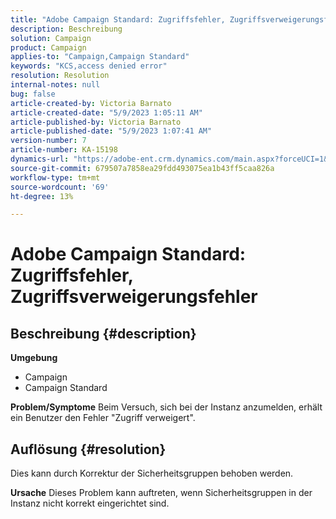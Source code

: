 ```yaml
---
title: "Adobe Campaign Standard: Zugriffsfehler, Zugriffsverweigerungsfehler"
description: Beschreibung
solution: Campaign
product: Campaign
applies-to: "Campaign,Campaign Standard"
keywords: "KCS,access denied error"
resolution: Resolution
internal-notes: null
bug: false
article-created-by: Victoria Barnato
article-created-date: "5/9/2023 1:05:11 AM"
article-published-by: Victoria Barnato
article-published-date: "5/9/2023 1:07:41 AM"
version-number: 7
article-number: KA-15198
dynamics-url: "https://adobe-ent.crm.dynamics.com/main.aspx?forceUCI=1&pagetype=entityrecord&etn=knowledgearticle&id=8ea1ff85-05ee-ed11-8849-6045bd0065b6"
source-git-commit: 679507a7858ea29fdd493075ea1b43ff5caa826a
workflow-type: tm+mt
source-wordcount: '69'
ht-degree: 13%

---
```


# Adobe Campaign Standard: Zugriffsfehler, Zugriffsverweigerungsfehler

## Beschreibung {#description}

<b>Umgebung</b>
- Campaign
- Campaign Standard


<b>Problem/Symptome</b>
Beim Versuch, sich bei der Instanz anzumelden, erhält ein Benutzer den Fehler &quot;Zugriff verweigert&quot;.


## Auflösung {#resolution}




Dies kann durch Korrektur der Sicherheitsgruppen behoben werden.


<b>Ursache</b>
Dieses Problem kann auftreten, wenn Sicherheitsgruppen in der Instanz nicht korrekt eingerichtet sind.
